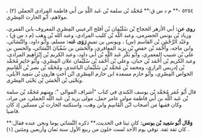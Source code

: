 ٥٢٥٤ -** م د س ق:** مُحَمَّد بْن سلمة بْن عَبد اللَّهِ بن أَبي فاطمة المرادي الجملي (٢) ، مولاهم، أَبُو الحارث المِصْرِي.

**روى عن:** أبي الأزهر الحجاج بْن سُلَيْمان بْن أفلح الرعيني المِصْرِي المعروف بابن القمري، وزياد بْن يونس الحضرمي، وعبد اللَّه بْن كليب المرادي، وعبد الله بْن وهب (م د س ق) ، وعَبْد الرَّحْمَنِ بْن القاسم (س) ، ويونس بن تميم.**رَوَى عَنه:** مسلم، وأَبُو داود، والنَّسَائي، وابن ماجه، وأَحْمَد بْن حفص بْن يزيد المعافري، والْحَسَن بن سُفْيَانَ النَّسَائي، والحسن بن علي بْن شبيب المعمري، وأَبُو بَكْر عَبد اللَّهِ بْن أَبي داود، وعبد الكريم بْن إِبْرَاهِيم المرادي، وعبد الكريم بْن أَحْمَد بْن حبان، وعلي بْن أَحْمَد بْن سُلَيْمان علان المِصْرِي، وأَبُو حَاتِم مُحَمَّد بْن إدريس الرازي، ومحمد بْن مُحَمَّد بْن سُلَيْمان الباغندي، ومُحَمَّد بْن نصر بْن الْقَاسِمِ الخواص المِصْرِي، وأَبُو حازم مسعدة ابن حازم المِصْرِي ابْن أخت هارون بْن سَعِيد الأيلي، ويَحْيَى بْن الْحَسَن بْن يَحْيَى المِصْرِي.

قال أَبُو عُمَر مُحَمَّد بْن يوسف الكندي في كتاب "أشراف الموالي ": ومنهم مُحَمَّد بْن سلمة بْن عَبد اللَّه بن أَبي فاطمة مولى عامر جمل، مولى يزيد بْن عَبد اللَّه الجملي، من مراد، وكان فقيها من أصحاب ابْن الْقَاسِمِ وابن وهب، واستكتبه الحارث بْن مسكين إذ كان قاضيا.

**وَقَال أَبُو سَعِيد بْن يونس:** كان ثبتا في الحديث،** ذكره النَّسَائي يوما ونحن عنده فقال:** كان ثقة ثقة. توفي يوم الأحد لست خلون من ربيع الأول سنة ثمان وأربعين ومئتين (١) .